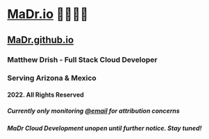 # [MaDr.io](https://madr.io/) 🧑‍🚀🚀✨
## [MaDr.github.io](https://madrclouddev.github.io/)
### Matthew Drish - Full Stack Cloud Developer
### Serving Arizona & Mexico
#### 2022. All Rights Reserved
##### Currently only monitoring [@email](mailto:azbusiness@madr.io) for attribution concerns
##### MaDr Cloud Development unopen until further notice. Stay tuned!
